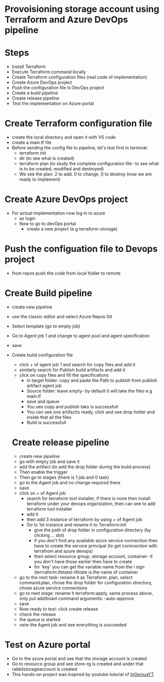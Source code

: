 # Provoisioning storage account using Terraform and Azure DevOps pipeline
# Steps
- Install Terraform
- Execute Terraform command locally
- Create Terraform configuration files (real code of implementation)
- Create Azure DevOps project
- Push the configuration file to DevOps project
- Create a build pipeline
- Create release pipeline
- Test the implementation on Azure portal

# Create Terraform configuration file
- create the local directory and open it with VS code
- create a main.tf file 
- Before sending the config file to pipeline, let's test first in terminal:
  - terraform init
  - dir (to see what is created)
  - terraform plan (to study the complete configuration file- to see what is to be created, modified and destroyed)
  - We see the plan: 2 to add, 0 to change, 0 to destroy (now we are ready to implement)
# Create Azure DevOps project
- For actual implementation now log in to azure
  - az login
  - Now to go to devOps portal
    - create a new project (e.g terraform-storage)
# Push the configuation file to Devops project
- from repos push the code from local folder to remote 
# Create Build pipeline
- create new pipeline
- use the classic editor and select Azure Repos Git
- Select template (go to empty job)
- Go to Agent job 1 and change to agent pool and agent specification
- save
- Create build configuration file
  - click + of agent job 1 and search for copy files and add it
  - similarly search for Publish build artifacts and add it
  - click on copy files and fill the specifications
    - In target folder: copy and paste the Path to publsih from publish artifact agent job
    - Source folder: leave empty- by default it will take the files e.g main.tf
    - save and queue
    - You see copy and publish taks is successfull
    - You can see one artifactis ready, click and see drop folder and inside that all the files
    - Build is successfull

  # Create release pipeline
  - create new pipeline
  - go with empty job and save it
  - add the artifact (to add the drop folder during the build process)
  - Then enable the trigger
  - Then go to stages (there is 1 job and 0 task)
  - go to the Agent job and no change required there
  - save 
  - click on + of Agent job 
    - search for terraform tool installer, if there is none then install terraform under your devops organization, then can see to add terraform tool installer
    - add it
    - then add 3 instance of terraform by using + of Agent job
    - Go to 1st instance and rename it to Terraform:init
      - give the path of drop folder in configuration directory (by clicking ... dot)
      - if you don't find any available azure service connection then have to create the service principal (to get conncection with terrafrom and azure devops)
      - then select resource group, storage account, container- if you don't have those earlier then have to create 
      - for 'key' you can get the variable name from the i sign (terrraform.tfstate)-tfstate is the name of container
  - go to the next task: rename it as Terraform: plan, select command:plan, chose the drop folder for configuration directory, chose azure service connections
  - go to next stage: rename it terraform:apply, same process above, only put additioanl command arguments: -auto-approve
  - save 
  - Now ready to test: click create release
  - check the release
  - the queue is started
  - veiw the Agent job and see everything is succeeded
# Test on Azure portal
  - Go to the azure portal and see that the storage account is created
  - Go to resource group and see store-rg is created and under that rabbilstorageaccount is created
  - This hands-on project was inspired by youtube tutorial of [InGeniusYT](https://www.youtube.com/watch?v=Ek6WrBPJd_4&ab_channel=InGeniusYT)
